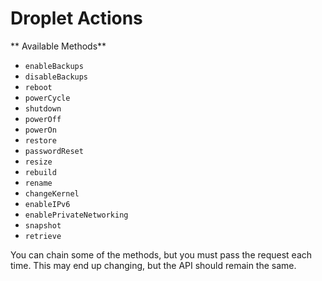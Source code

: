 # Droplet Actions

** Available Methods**

* `enableBackups`
* `disableBackups`
* `reboot`
* `powerCycle`
* `shutdown`
* `powerOff`
* `powerOn`
* `restore`
* `passwordReset`
* `resize`
* `rebuild`
* `rename`
* `changeKernel`
* `enableIPv6`
* `enablePrivateNetworking`
* `snapshot`
* `retrieve`

You can chain some of the methods, but you must pass the request each time. This may end up changing, but the
API should remain the same.
